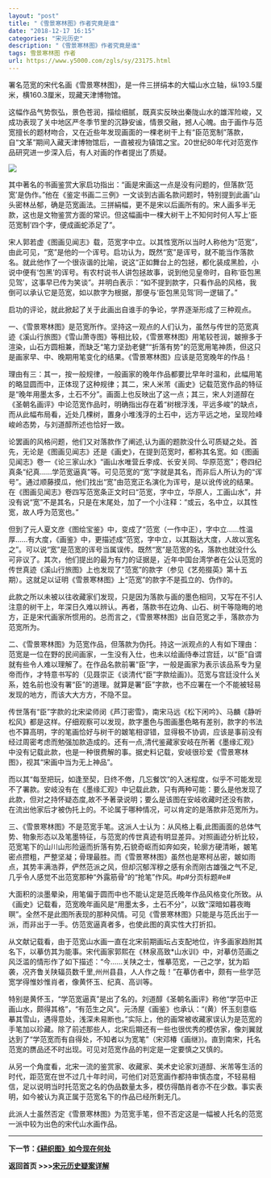```yaml
---
layout: "post"
title: "《雪景寒林图》作者究竟是谁"
date: "2018-12-17 16:15"
categories: "宋元历史"
description: "《雪景寒林图》作者究竟是谁"
tags: 雪景寒林图 作者
url: https://www.y5000.com/zgls/sy/23175.html
---
```






署名范宽的宋代名画《雪景寒林图》，是一件三拼绢本的大幅山水立轴，纵193.5厘米，横160.3厘米，现藏天津博物馆。

这幅作品气势恢弘，景色苍润，描绘细腻，既真实反映出秦陇山水的雄浑险峻，又成功表现了关中地区严冬季节里的沉静安谧，情景交融，撼人心魄。由于画作与范宽擅长的题材吻合，又在近些年发现画面的一棵老树干上有“臣范宽制”落款，自“文革”期间入藏天津博物馆后，一直被视为镇馆之宝。20世纪80年代对范宽作品研究进一步深入后，有人对画的作者提出了质疑。

![](https://img.y5000.com/uploads/allimg/170630/8-1F63013344aF.jpg)

其中著名的书画鉴赏大家启功指出：“画是宋画这一点是没有问题的，但落款‘范宽’是伪作。”他在《鉴定书画二三例》一文谈到古画名款问题时，特别提到此画“山头密林丛郁，确是范宽画法。三拼絹幅，更不是宋以后画所有的。宋人画多半无款，这也是文物鉴赏方面的常识。但这幅画中一棵大树干上不知何时何人写上‘臣范宽制’四个字，便成画蛇添足了”。

宋人郭若虚《图画见闻志》载，范宽字中立。以其性宽所以当时人称他为“范宽”，由此可见，“宽”是他的一个诨号。启功认为，既然“宽”是诨号，就不能当作落款名。就此他作了一个很诙谐的比喻，说这“正如舞台上的包拯，都化装成黑脸，小说中便有‘包黑’的诨号。有农村说书人讲包拯故事，说到他见皇帝时，自称‘臣包黑见驾’，这事早已传为笑谈”。并明白表示：“如不提到款字，只看作品的风格，我倒可以承认它是范宽，如以款字为根据，那便与‘臣包黑见驾’同一逻辑了。”

启功的评论，就此掀起了关于此画出自谁手的争论，学界逐渐形成了三种观点。

一、《雪景寒林图》是范宽所作。坚持这一观点的人们认为，虽然与传世的范宽真迹《溪山行旅图》《雪山萧寺图》等相比较，《雪景寒林图》用笔较苍润，皴擦多于渲染，山石方圆相兼，而缺乏“笔力坚劲老健”“折落有势”的范宽用笔神质，但这只是画家早、中、晚期用笔变化的结果。《雪景寒林图》应该是范宽晚年的作品！

理由有三：其一，按一般规律，一般画家的晚年作品都要比早年时温和，此幅用笔的略显圆而中，正体现了这种规律；其二，宋人米芾《画史》记载范宽作品的特征是“晚年用墨太多，土石不分”。画面上也反映出了这一点；其三，宋人刘道醇在《圣朝名画评》中论范宽作品时，明确指出存在着“树根浮浅，平远多峻”的缺点，而从此幅布局看，近处几棵树，置身小堆浅浮的土石中，远方平远之地，呈现险峰峻岭态势，与刘道醇所述也恰好一致。

论罢画的风格问题，他们又对落款作了阐述,认为画的题款没什么可质疑之处。首先，无论是《图画见闻志》还是《画史》，在提到范宽时，都称其名宽。如《图画见闻志》卷一《论三家山水》“画山水唯营丘李成、长安关同、华原范宽”；卷四纪真条“纪真……学范宽逼真”等。可见范宽的“宽”字就是其名，而非后人所认为的“诨号”。通过顺藤摸瓜，他们找出“宽”由范宽正名演化为诨号，是以讹传讹的结果。在《图画见闻志》卷四写范宽条正文时曰“范宽，字中立，华原人，工画山水”，并没有说“宽”不是其名，只是在末尾处，加了一个小注释：“或云，名中立，以其性宽，故人呼为范宽也。”

但到了元人夏文彦《图绘宝鉴》中，变成了“范宽（一作中正），字中立……性温厚……有大度，《画鉴》中，更描述成“范宽，字中立，以其豁达大度，人故以宽名之”。可以说“宽”是范宽的诨号当属误传。既然“宽”是范宽的名，落款也就没什么可非议了。其次，他们提出的最为有力的证据是，近年中国台湾学者在公认范宽的传世真迹《溪山行旅图》上也发现了“范宽”的款字（参见《艺苑掇英》第十五期）。这就足以证明《雪景寒林图》上“范宽”的款字不是孤立的、伪作的。

此款之所以未被以往收藏家们发现，只是因为落款与画的墨色相同，又写在不引人注意的树干上，年深日久难以辨认。再者，落款书在边角、山石、树干等隐晦的地方，正是宋代画家所惯用的。总而言之，《雪景寒林图》出自范宽之手，落款亦为范宽所为。

二、《雪景寒林图》为范宽作品，但落款为伪托。持这一派观点的人有如下理由：范宽是一位在野的民间画家，一生没有入仕，也未以绘画侍奉过宫廷，以“臣”自谓就有些令人难以理解了。在作品名款前署“臣”字，一般是画家为表示该品系专为皇帝而作，才特意书写的（见聂崇正《谈清代“臣”字款绘画》)。范宽与宫廷没什么关系，姓名前也没有署“臣”的道理。就算是署“臣”字款，也不应署在一个不能被轻易发现的地方，而该大大方方，不隐不显。

传世落有“臣”字款的北宋梁师闵《芦汀密雪》，南宋马远《松下闲吟》、马麟《静听松风》都是这样。仔细观察可以发现，款字墨色与图画墨色略有差别，款字的书法也不算高明，字的笔画恰好与树干的皴笔相谬错，显得极不协调，应该是事前没有经过周密考虑而勉强加款造成的。还有一点,清代鉴藏家安岐在所著《墨缘汇观》中没有记载此款，也是一种很费解的事。据史料记载，安岐很珍爱《雪景寒林图》，视其“宋画中当为无上神品”。

而以其“每至把玩，如逢至契，日终不倦，几忘餐饮”的入迷程度，似乎不可能发现不了署款。安岐没有在《墨缘汇观》中记载此款，只有两种可能：要么是他发现了此款，但对之持怀疑态度,故不予著录说明；要么是该图在安岐收藏时还没有款，在流出他家后才被伪托上的。不论属于哪种情况，可以肯定的是落款非范宽所为。

三、《雪景寒林图》不是范宽手笔。这派人士认为：从风格上看,此图画面的总体气势、物象形态以及笔墨特征，与范宽的传世真迹有明显差异。对照画迹分析比较，范宽笔下的山川山形险逼而折落有势,石貌奇岖而如奔如突，轮廓方硬清晰，皴笔密点攒粗，严整坚凝；骨理最胜。而《雪景寒林图》虽然也是寒柯丛密，皴如雨点，其势丰满浩莽，俨然范派之风，但却沉郁浑穆之感有余而刚古雄强之气不足,几乎令人感觉不出范宽那种“外露筋骨”的“抢笔”作风。#p#分页标题#e#

大面积的淡墨晕染，用笔偏于圆而中也不能认定是范氏晚年作品风格变化所致。从《画史》记载看，范宽晚年画风是“用墨太多，土石不分”，以致“深暗如暮夜晦暝”。全然不是此图所表现的那种风情。可见《雪景寒林图》只能是与范氏出于一派，而非出于一手。仿范宽逼真者多，也使此图的真实性大打折扣。

从文献记载看，由于范宽山水画一直在北宋前期画坛占支配地位，许多画家趋附其名下，以摹仿其为能事。宋代画家郭熙在《林泉高致*山水训》中，对摹仿范画之风泛滥的情形作了如下描述：“今……关陕之士，惟摹范宽，一己之学，犹为蹈袭，况齐鲁关陕辐员数千里,州州县县，人人作之哉！”在摹仿者中，颇有一些学范宽学得惟妙惟肖者，像黄怀玉、纪真、高训等。

特别是黄怀玉，“学范宽逼真”是出了名的。刘道醇《圣朝名画评》称他“学范中正画山水，颇得其格”，“有范生之风”。元汤屋《画鉴》也承认：“(黄）怀玉刻意临摹其雪山，遇得意处，浅深未易断也。”实际上，他的画常被收藏家误认为是范宽的手笔加以珍藏。除了前述那些人，北宋后期还有一些也很优秀的模仿家，像刘翼就达到了“学范宽而有自得处，不知者以为宽笔”（宋邓椿《画继》)。直到南宋，托名范宽的赝品还不时出现。可见对范宽作品的判定是一定要慎之又慎的。

从另一个角度看，北宋一流的鉴赏家、收藏家、美术史论家刘道醇、米芾等生活的时代，距范宽在世不过几十年时间，可他们对范宽画作都持审慎态度，不轻易相信，足以说明当时托范宽之名的伪品数量太多，模仿得酷肖者亦不在少数。事实表明，如今被认为真正属于范宽名下的作品已经所剩无几。

此派人士虽然否定《雪景寒林图》为范宽手笔，但不否定这是一幅被人托名的范宽一派中较为出色的宋代山水画作品。

* * *

**下一节：[《耕织图》如今现在何处](https://www.y5000.com/zgls/sy/23176.html)**

**返回首页 >>>[宋元历史疑案详解](https://www.y5000.com/zgls/sy/23199.html)**
